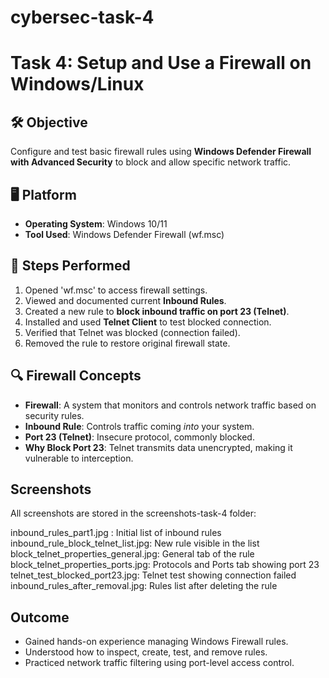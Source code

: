 # cybersec-task-4

# Task 4: Setup and Use a Firewall on Windows/Linux

## 🛠 Objective

Configure and test basic firewall rules using **Windows Defender Firewall with Advanced Security** to block and allow specific network traffic.


## 🖥 Platform

- **Operating System**: Windows 10/11
- **Tool Used**: Windows Defender Firewall (wf.msc)


## 🔧 Steps Performed

1. Opened 'wf.msc' to access firewall settings.
2. Viewed and documented current **Inbound Rules**.
3. Created a new rule to **block inbound traffic on port 23 (Telnet)**.
4. Installed and used **Telnet Client** to test blocked connection.
5. Verified that Telnet was blocked (connection failed).
6. Removed the rule to restore original firewall state.


## 🔍 Firewall Concepts

- **Firewall**: A system that monitors and controls network traffic based on security rules.
- **Inbound Rule**: Controls traffic coming *into* your system.
- **Port 23 (Telnet)**: Insecure protocol, commonly blocked.
- **Why Block Port 23**: Telnet transmits data unencrypted, making it vulnerable to interception.


##  Screenshots

All screenshots are stored in the screenshots-task-4 folder:

inbound_rules_part1.jpg	:                       Initial list of inbound rules
inbound_rule_block_telnet_list.jpg:             New rule visible in the list
block_telnet_properties_general.jpg:          	General tab of the rule
block_telnet_properties_ports.jpg:            	Protocols and Ports tab showing port 23
telnet_test_blocked_port23.jpg:                 Telnet test showing connection failed
inbound_rules_after_removal.jpg:                Rules list after deleting the rule



##  Outcome

- Gained hands-on experience managing Windows Firewall rules.
- Understood how to inspect, create, test, and remove rules.
- Practiced network traffic filtering using port-level access control.
